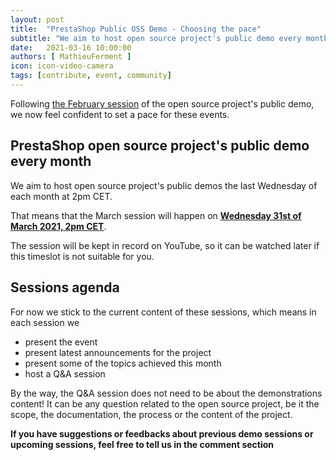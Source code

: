 ```yaml
---
layout: post
title:  "PrestaShop Public OSS Demo - Choosing the pace"
subtitle: "We aim to host open source project's public demo every month"
date:   2021-03-16 10:00:00
authors: [ MathieuFerment ]
icon: icon-video-camera
tags: [contribute, event, community]
---
```


Following [the February session](https://build.prestashop.com/news/public-oss-demo-2/) of the open source project's public demo, we now feel confident to set a pace for these events.

## PrestaShop open source project's public demo every month

We aim to host open source project's public demos the last Wednesday of each month at 2pm CET.

That means that the March session will happen on [**Wednesday 31st of March 2021, 2pm CET**](https://www.youtube.com/watch?v=UJ_XQs8trs4).

The session will be kept in record on YouTube, so it can be watched later if this timeslot is not suitable for you.


## Sessions agenda

For now we stick to the current content of these sessions, which means in each session we
- present the event
- present latest announcements for the project
- present some of the topics achieved this month
- host a Q&A session

By the way, the Q&A session does not need to be about the demonstrations content! It can be any question related to the open source project, be it the scope, the documentation, the process or the content of the project.

**If you have suggestions or feedbacks about previous demo sessions or upcoming sessions, feel free to tell us in the comment section**

